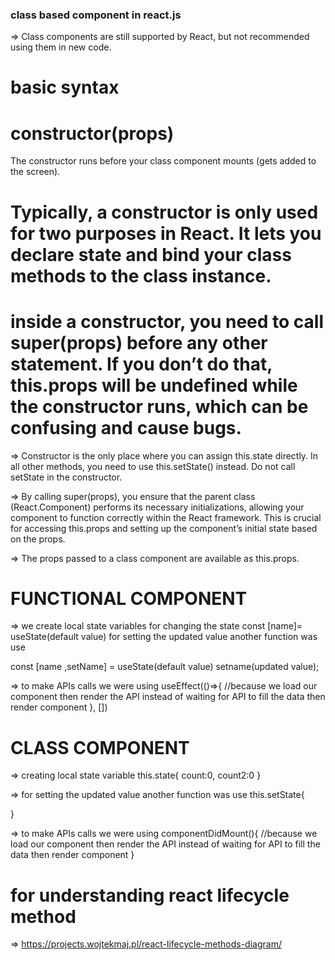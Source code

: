 ### class based component in react.js

=> Class components are still supported by React, but not recommended using them in new code.

# basic syntax
<!-- class Greeting extends Component {
  render() {
    return <h1>Hello, {this.props.name}!</h1>;
  }
} -->

# constructor(props) 
The constructor runs before your class component mounts (gets added to the screen). 
# Typically, a constructor is only used for two purposes in React. It lets you declare state and bind your class methods to the class instance.


# inside a constructor, you need to call super(props) before any other statement. If you don’t do that, this.props will be undefined while the constructor runs, which can be confusing and cause bugs.

=>  Constructor is the only place where you can assign this.state directly. In all other methods, you need to use this.setState() instead. Do not call setState in the constructor.

=> By calling super(props), you ensure that the parent class (React.Component) performs its necessary initializations, allowing your component to function correctly within the React framework. This is crucial for accessing this.props and setting up the component’s initial state based on the props.
 
<!-- class Counter extends Component {
  constructor(props) {
    super(props);

    this.state = { counter: 0 };
    this.handleClick = this.handleClick.bind(this);
  }

  handleClick() {
    // ...
  } -->



=> The props passed to a class component are available as this.props.

<!-- class Greeting extends Component {

 constructor(props) {
    super(props);
    }
  render() {
    return <h1>Hello, {this.props.name}!</h1>;
  }
}

<Greeting name="Taylor" /> -->


# FUNCTIONAL COMPONENT 
=> we create local state variables for changing the state 
const [name]= useState(default value)
for setting the updated value another function was use 

const [name ,setName] = useState(default value)
setname(updated value);

=> to make APIs calls we were using useEffect(()=>{
 //because we load our component then render the API instead of waiting for API to fill the data then render component
}, [])

# CLASS COMPONENT 
=> creating local state variable 
this.state{
    count:0,
    count2:0
}

=> for setting the updated value another function was use 
this.setState{

}

=> to make APIs calls we were using componentDidMount(){
//because we load our component then render the API instead of waiting for API to fill the data then render component
}


# for understanding react lifecycle method
=> https://projects.wojtekmaj.pl/react-lifecycle-methods-diagram/ 
